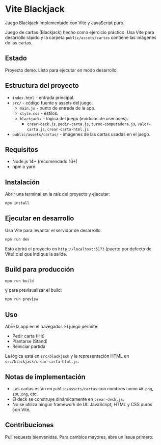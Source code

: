 
# Vite Blackjack

Juego Blackjack implementado con Vite y JavaScript puro.

Juego de cartas (Blackjack) hecho como ejercicio práctico. Usa Vite para desarrollo rápido y la carpeta `public/assets/cartas` contiene las imágenes de las cartas.

## Estado

Proyecto demo. Listo para ejecutar en modo desarrollo.

## Estructura del proyecto

- `index.html` - entrada principal.
- `src/` - código fuente y assets del juego.
	- `main.js` - punto de entrada de la app.
	- `style.css` - estilos.
	- `blackjack/` - lógica del juego (módulos de usecases).
		- `crear-deck.js`, `pedir-carta.js`, `turno-computadora.js`, `valor-carta.js`, `crear-carta-html.js`
- `public/assets/cartas/` - imágenes de las cartas usadas en el juego.

## Requisitos

- Node.js 14+ (recomendado 16+)
- npm o yarn

## Instalación

Abrir una terminal en la raíz del proyecto y ejecutar:

```powershell
npm install
```

## Ejecutar en desarrollo

Usa Vite para levantar el servidor de desarrollo:

```powershell
npm run dev
```

Esto abrirá el proyecto en `http://localhost:5173` (puerto por defecto de Vite) o el que indique la salida.

## Build para producción

```powershell
npm run build
```

y para previsualizar el build:

```powershell
npm run preview
```

## Uso

Abre la app en el navegador. El juego permite:

- Pedir carta (Hit)
- Plantarse (Stand)
- Reiniciar partida

La lógica está en `src/blackjack` y la representación HTML en `src/blackjack/crear-carta-html.js`.

## Notas de implementación

- Las cartas están en `public/assets/cartas` con nombres como `AH.png`, `10C.png`, etc.
- El deck se construye dinámicamente en `crear-deck.js`.
- No se utiliza ningún framework de UI: JavaScript, HTML y CSS puros con Vite.

## Contribuciones

Pull requests bienvenidas. Para cambios mayores, abre un issue primero.

